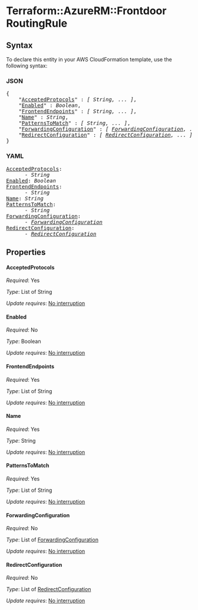 # Terraform::AzureRM::Frontdoor RoutingRule

## Syntax

To declare this entity in your AWS CloudFormation template, use the following syntax:

### JSON

<pre>
{
    "<a href="#acceptedprotocols" title="AcceptedProtocols">AcceptedProtocols</a>" : <i>[ String, ... ]</i>,
    "<a href="#enabled" title="Enabled">Enabled</a>" : <i>Boolean</i>,
    "<a href="#frontendendpoints" title="FrontendEndpoints">FrontendEndpoints</a>" : <i>[ String, ... ]</i>,
    "<a href="#name" title="Name">Name</a>" : <i>String</i>,
    "<a href="#patternstomatch" title="PatternsToMatch">PatternsToMatch</a>" : <i>[ String, ... ]</i>,
    "<a href="#forwardingconfiguration" title="ForwardingConfiguration">ForwardingConfiguration</a>" : <i>[ <a href="routingrule-forwardingconfiguration.md">ForwardingConfiguration</a>, ... ]</i>,
    "<a href="#redirectconfiguration" title="RedirectConfiguration">RedirectConfiguration</a>" : <i>[ <a href="routingrule-redirectconfiguration.md">RedirectConfiguration</a>, ... ]</i>
}
</pre>

### YAML

<pre>
<a href="#acceptedprotocols" title="AcceptedProtocols">AcceptedProtocols</a>: <i>
      - String</i>
<a href="#enabled" title="Enabled">Enabled</a>: <i>Boolean</i>
<a href="#frontendendpoints" title="FrontendEndpoints">FrontendEndpoints</a>: <i>
      - String</i>
<a href="#name" title="Name">Name</a>: <i>String</i>
<a href="#patternstomatch" title="PatternsToMatch">PatternsToMatch</a>: <i>
      - String</i>
<a href="#forwardingconfiguration" title="ForwardingConfiguration">ForwardingConfiguration</a>: <i>
      - <a href="routingrule-forwardingconfiguration.md">ForwardingConfiguration</a></i>
<a href="#redirectconfiguration" title="RedirectConfiguration">RedirectConfiguration</a>: <i>
      - <a href="routingrule-redirectconfiguration.md">RedirectConfiguration</a></i>
</pre>

## Properties

#### AcceptedProtocols

_Required_: Yes

_Type_: List of String

_Update requires_: [No interruption](https://docs.aws.amazon.com/AWSCloudFormation/latest/UserGuide/using-cfn-updating-stacks-update-behaviors.html#update-no-interrupt)

#### Enabled

_Required_: No

_Type_: Boolean

_Update requires_: [No interruption](https://docs.aws.amazon.com/AWSCloudFormation/latest/UserGuide/using-cfn-updating-stacks-update-behaviors.html#update-no-interrupt)

#### FrontendEndpoints

_Required_: Yes

_Type_: List of String

_Update requires_: [No interruption](https://docs.aws.amazon.com/AWSCloudFormation/latest/UserGuide/using-cfn-updating-stacks-update-behaviors.html#update-no-interrupt)

#### Name

_Required_: Yes

_Type_: String

_Update requires_: [No interruption](https://docs.aws.amazon.com/AWSCloudFormation/latest/UserGuide/using-cfn-updating-stacks-update-behaviors.html#update-no-interrupt)

#### PatternsToMatch

_Required_: Yes

_Type_: List of String

_Update requires_: [No interruption](https://docs.aws.amazon.com/AWSCloudFormation/latest/UserGuide/using-cfn-updating-stacks-update-behaviors.html#update-no-interrupt)

#### ForwardingConfiguration

_Required_: No

_Type_: List of <a href="routingrule-forwardingconfiguration.md">ForwardingConfiguration</a>

_Update requires_: [No interruption](https://docs.aws.amazon.com/AWSCloudFormation/latest/UserGuide/using-cfn-updating-stacks-update-behaviors.html#update-no-interrupt)

#### RedirectConfiguration

_Required_: No

_Type_: List of <a href="routingrule-redirectconfiguration.md">RedirectConfiguration</a>

_Update requires_: [No interruption](https://docs.aws.amazon.com/AWSCloudFormation/latest/UserGuide/using-cfn-updating-stacks-update-behaviors.html#update-no-interrupt)

